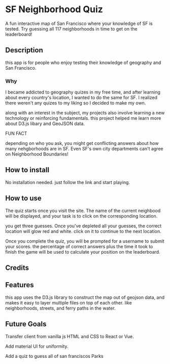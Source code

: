 # SF Neighborhood Quiz

A fun interactive map of San Francisco where your knowledge of SF is tested. Try guessing all 117 neighborhoods in time to get on the leaderboard!

## Description

this app is for people who enjoy testing their knowledge of geography and San Francisco.

### Why

I became addicted to geography quizes in my free time, and after learning about every country's location, I wanted to do the same for SF. I realized there weren't any quizes to my liking so I decided to make my own.

along with an interest in the subject, my projects also involve learning a new technology or reinforcing fundamentals. this project helped me learn more about D3.js libary and GeoJSON data.

FUN FACT

depending on who you ask, you might get conflicting answers about how many nehgborhoods are in SF. Even SF's own city departments can't agree on Neighborhood Boundaries!

## How to install

No installation needed. just follow the link and start playing.

## How to use

The quiz starts once you visit the site. The name of the current neighbood will be displayed, and your task is to click on the corresponding location.

you get three guesses. Once you've depleted all your guesses, the correct location will glow red and white. click on it to continue to the next location.

Once you complete the quiz, you will be prompted for a username to submit your scores. the percentage of correct answers plus the time it took to finish the game will be used to calculate your position on the leaderboard.

## Credits

## Features

this app uses the D3.js library to construct the map out of geojson data, and makes it easy to layer multiple files on top of each other. like neighborhoods, streets, and ferry paths in the water.

## Future Goals

Transfer client from vanilla js HTML and CSS to React or Vue.

Add material UI for uniformity.

Add a quiz to guess all of san franciscos Parks
